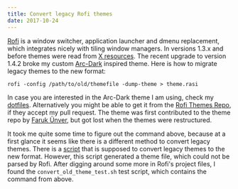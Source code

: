 ```yaml
---
title: Convert legacy Rofi themes
date: 2017-10-24
---
```


[Rofi](https://github.com/DaveDavenport/rofi) is a window switcher, application launcher and dmenu replacement, which
integrates nicely with tiling window managers. In versions 1.3.x and before themes were read from [X
resources](https://wiki.archlinux.org/index.php/X_resources). The recent upgrade to version 1.4.2 broke my custom
[Arc-Dark](https://github.com/horst3180/Arc-theme) inspired theme. Here is how to migrate legacy themes to the new
format:

```shell
rofi -config /path/to/old/themefile -dump-theme > theme.rasi
```

<!--more-->

In case you are interested in the Arc-Dark theme I am using, check my
[dotfiles](https://github.com/woefe/dotfiles/blob/master/rofi/.config/rofi/ArcDark.rasi). Alternatively you might be
able to get it from the [Rofi Themes Repo](https://github.com/DaveDavenport/rofi-themes), if they accept my pull
request. The theme was first contributed to the theme repo by [Faruk Ünver](https://github.com/leofa), but got lost when
the themes were restructured. 

It took me quite some time to figure out the command above, because at a first glance it seems like there is a different
method to convert legacy themes. There is a
[script](https://github.com/DaveDavenport/rofi/blob/next/script/rofi-convert-theme.sh) that is supposed to convert
legacy themes to the new format. However, this script generated a theme file, which could not be parsed by Rofi. After
digging around some more in Rofi's project files, I found the `convert_old_theme_test.sh` test script, which contains
the command from above. 
